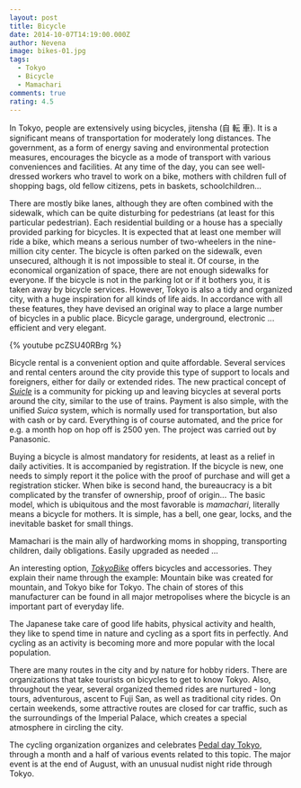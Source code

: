 ```yaml
---
layout: post
title: Bicycle
date: 2014-10-07T14:19:00.000Z
author: Nevena
image: bikes-01.jpg
tags:
  - Tokyo
  - Bicycle
  - Mamachari
comments: true
rating: 4.5
---
```

In Tokyo, people are extensively using bicycles, jitensha (自 転 車). It is a significant means of transportation for moderately long distances. The government, as a form of energy saving and environmental protection measures, encourages the bicycle as a mode of transport with various conveniences and facilities. At any time of the day, you can see well-dressed workers who travel to work on a bike, mothers with children full of shopping bags, old fellow citizens, pets in baskets, schoolchildren...

There are mostly bike lanes, although they are often combined with the sidewalk, which can be quite disturbing for pedestrians (at least for this particular pedestrian). Each residential building or a house has a specially provided parking for bicycles. It is expected that at least one member will ride a bike, which means a serious number of two-wheelers in the nine-million city center. The bicycle is often parked on the sidewalk, even unsecured, although it is not impossible to steal it. Of course, in the economical organization of space, there are not enough sidewalks for everyone. If the bicycle is not in the parking lot or if it bothers you, it is taken away by bicycle services. However, Tokyo is also a tidy and organized city, with a huge inspiration for all kinds of life aids. In accordance with all these features, they have devised an original way to place a large number of bicycles in a public place. Bicycle garage, underground, electronic ... efficient and very elegant.

{% youtube pcZSU40RBrg %}

Bicycle rental is a convenient option and quite affordable. Several services and rental centers around the city provide this type of support to locals and foreigners, either for daily or extended rides. The new practical concept of *[Suicle](http://suicle.jp/about.html)* is a community for picking up and leaving bicycles at several ports around the city, similar to the use of trains. Payment is also simple, with the unified *Suica* system, which is normally used for transportation, but also with cash or by card. Everything is of course automated, and the price for e.g. a month hop on hop off is 2500 yen. The project was carried out by Panasonic.

Buying a bicycle is almost mandatory for residents, at least as a relief in daily activities. It is accompanied by registration. If the bicycle is new, one needs to simply report it the police with the proof of purchase and will get a registration sticker. When bike is second hand, the bureaucracy is a bit complicated by the transfer of ownership, proof of origin... The basic model, which is ubiquitous and the most favorable is *mamachari*, literally means a bicycle for mothers. It is simple, has a bell, one gear, locks, and the inevitable basket for small things.

Mamachari is the main ally of hardworking moms in shopping, transporting children, daily obligations. Easily upgraded as needed ...

An interesting option, *[TokyoBike](http://www.tokyobike.com/concept.html)* offers bicycles and accessories. They explain their name through the example: Mountain bike was created for mountain, and Tokyo bike for Tokyo. The chain of stores of this manufacturer can be found in all major metropolises where the bicycle is an important part of everyday life.

The Japanese take care of good life habits, physical activity and health, they like to spend time in nature and cycling as a sport fits in perfectly. And cycling as an activity is becoming more and more popular with the local population.

There are many routes in the city and by nature for hobby riders. There are organizations that take tourists on bicycles to get to know Tokyo. Also, throughout the year, several organized themed rides are nurtured - long tours, adventurous, ascent to Fuji San, as well as traditional city rides. On certain weekends, some attractive routes are closed for car traffic, such as the surroundings of the Imperial Palace, which creates a special atmosphere in circling the city.

The cycling organization organizes and celebrates [Pedal day Tokyo](http://pedallife.com/), through a month and a half of various events related to this topic. The major event is at the end of August, with an unusual nudist night ride through Tokyo.